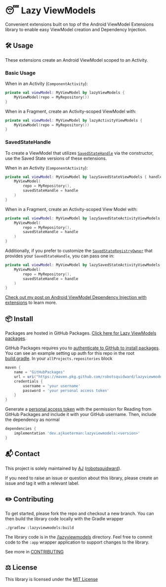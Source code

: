 # :sleeping: Lazy ViewModels

Convenient extensions built on top of the Android ViewModel Extensions library to enable easy ViewModel creation and Dependency Injection.

## :hammer_and_wrench:  Usage

These extensions create an Android ViewModel scoped to an Activity. 

### Basic Usage

When in an Activity (`ComponentActivity`):

```kotlin
private val viewModel: MyViewModel by lazyViewModels {
    MyViewModel(repo = MyRepository())  
}
```

When in a Fragment, create an Activity-scoped ViewModel with:

```kotlin
private val viewModel: MyViewModel by lazyActivityViewModels {
    MyViewModel(repo = MyRepository())  
}
```

### SavedStateHandle

To create a ViewModel that utilizes [`SavedStateHandle`](https://developer.android.com/reference/androidx/lifecycle/SavedStateHandle) via the constructor, use the Saved State versions of these extensions.

When in an Activity (`ComponentActivity`):

```kotlin
private val viewModel: MyViewModel by lazySavedStateViewModels { handle: SavedStateHandle ->
    MyViewModel(
        repo = MyRepository(),
        savedStateHandle = handle
    )
}
```

When in a Fragment, create an Activity-scoped View Model with: 

```kotlin
private val viewModel: MyViewModel by lazySavedStateActivityViewModels { handle: SavedStateHandle ->
    MyViewModel(
        repo = MyRepository(),
        savedStateHandle = handle
    )
}
```

Additionally, if you prefer to customize the [`SavedStateRegistryOwner`](https://developer.android.com/reference/androidx/savedstate/SavedStateRegistryOwner) that provides your `SavedStateHandle`, you can pass one in:

```kotlin
private val viewModel: MyViewModel by lazySavedStateActivityViewModels(this.requireActivity()) { handle: SavedStateHandle ->
    MyViewModel(
        repo = MyRepository(),
        savedStateHandle = handle
    )
}
```

[Check out my post on Android ViewModel Dependency Injection with extensions](https://ajkueterman.dev/posts/android-viewmodel-manual-dependency-injection-made-easy/) to learn more.

## :package:  Install

Packages are hosted in GitHub Packages. [Click here for Lazy ViewModels packages](https://github.com/robotsquidward/lazyviewmodels/packages).

GitHub Packages requires you to [authenticate to GitHub to install packages](https://docs.github.com/en/free-pro-team@latest/packages/using-github-packages-with-your-projects-ecosystem/configuring-gradle-for-use-with-github-packages#authenticating-to-github-packages). You can see an example setting up auth for this repo in the root [build.gradle](build.gradle.kts).  In your `allProjects.repositories` block

```groovy
maven {
    name = "GitHubPackages"
    url = uri("https://maven.pkg.github.com/robotsquidward/lazyviewmodels")
    credentials {
        username = 'your username'
        password = 'your personal access token'
    }
}
```

Generate a [personal access token](https://docs.github.com/en/free-pro-team@latest/github/authenticating-to-github/creating-a-personal-access-token) with the permission for Reading from GitHub Packages and include it with your GitHub username. Then, include the dependency as normal

```groovy
dependencies {
    implementation 'dev.ajkueterman:lazyviewmodels:<version>'
}
```

## :mailbox_with_mail: Contact

This project is solely maintained by [AJ](https://ajkueterman.dev) ([robotsquidward](https://robotsquidward.com)).

If you need to raise an issue or question about this library, please create an issue and tag it with a relevant label.

## :pencil2: Contributing

To get started, please fork the repo and checkout a new branch. You can then build the library code locally with the Gradle wrapper

```
./gradlew :lazyviewmodels:build
```

The library code is in the [/lazyviewmodels](/lazyviewmodels) directory. Feel free to commit code to the `:app` wrapper application to support changes to the library.

See more in [CONTRIBUTING](CONTRIBUTING.md)

## :balance_scale: License

This library is licensed under the [MIT License](LICENSE)
